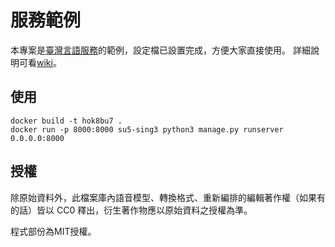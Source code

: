 # 服務範例
本專案是[臺灣言語服務](https://github.com/sih4sing5hong5/tai5-uan5_gian5-gi2_hok8-bu7)的範例，設定檔已設置完成，方便大家直接使用。
詳細說明可看[wiki](https://github.com/sih4sing5hong5/tai5-uan5_gian5-gi2_hok8-bu7/wiki)。

## 使用
```
docker build -t hok8bu7 .
docker run -p 8000:8000 su5-sing3 python3 manage.py runserver 0.0.0.0:8000
```

## 授權
除原始資料外，此檔案庫內語音模型、轉換格式、重新編排的編輯著作權（如果有的話）皆以 CC0 釋出，衍生著作物應以原始資料之授權為準。

程式部份為MIT授權。